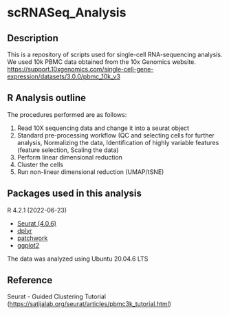 # scRNASeq_Analysis

## Description
This is a repository of scripts used for single-cell RNA-sequencing analysis. We used 10k PBMC data obtained from the 10x Genomics website. 
https://support.10xgenomics.com/single-cell-gene-expression/datasets/3.0.0/pbmc_10k_v3

## R Analysis outline
The procedures performed are as follows:
1. Read 10X sequencing data and change it into a seurat object
2. Standard pre-processing workflow (QC and selecting cells for further analysis, Normalizing the data, Identification of highly variable features (feature selection, Scaling the data)
3. Perform linear dimensional reduction
4. Cluster the cells
5. Run non-linear dimensional reduction (UMAP/tSNE)

## Packages used in this analysis

R 4.2.1 (2022-06-23)
* [Seurat (4.0.6)](https://github.com/satijalab/seurat)
* [dplyr](https://dplyr.tidyverse.org/)
* [patchwork](https://github.com/thomasp85/patchwork)
* [ggplot2](https://ggplot2.tidyverse.org/)

The data was analyzed using Ubuntu 20.04.6 LTS

## Reference

Seurat - Guided Clustering Tutorial (https://satijalab.org/seurat/articles/pbmc3k_tutorial.html)
